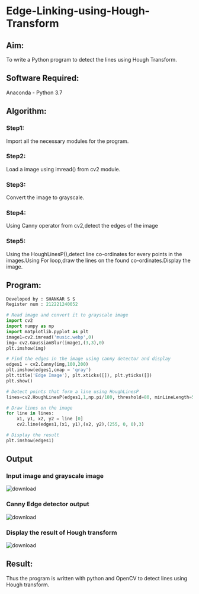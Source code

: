 # Edge-Linking-using-Hough-Transform
## Aim:
To write a Python program to detect the lines using Hough Transform.

## Software Required:
Anaconda - Python 3.7

## Algorithm:
### Step1:
Import all the necessary modules for the program.

### Step2:
Load a image using imread() from cv2 module.

### Step3:
Convert the image to grayscale.

### Step4:
Using Canny operator from cv2,detect the edges of the image

### Step5:
Using the HoughLinesP(),detect line co-ordinates for every points in the images.Using For loop,draw the lines on the found co-ordinates.Display the image.


## Program:
```Python
Developed by : SHANKAR S S
Register num : 212221240052

# Read image and convert it to grayscale image
import cv2
import numpy as np
import matplotlib.pyplot as plt
image1=cv2.imread('music.webp',0)
img= cv2.GaussianBlur(image1,(3,3),0)
plt.imshow(img)

# Find the edges in the image using canny detector and display
edges1 = cv2.Canny(img,100,200)
plt.imshow(edges1,cmap = 'gray')
plt.title('Edge Image'), plt.xticks([]), plt.yticks([])
plt.show()

# Detect points that form a line using HoughLinesP
lines=cv2.HoughLinesP(edges1,1,np.pi/180, threshold=80, minLineLength=50,maxLineGap=250)

# Draw lines on the image
for line in lines:
    x1, y1, x2, y2 = line [0] 
    cv2.line(edges1,(x1, y1),(x2, y2),(255, 0, 0),3)

# Display the result
plt.imshow(edges1)


```
## Output

### Input image and grayscale image
![download](https://user-images.githubusercontent.com/93978702/169489178-a2882f37-07ed-4a81-bb4b-24c826b582bf.png)



### Canny Edge detector output
![download](https://user-images.githubusercontent.com/93978702/169489189-904b4076-0968-4182-8974-13e5e8c750db.png)




### Display the result of Hough transform
![download](https://user-images.githubusercontent.com/93978702/169489206-d9dfff99-d5b1-4728-842e-89ae2fa07030.png)





## Result:
Thus the program is written with python and OpenCV to detect lines using Hough transform. 
